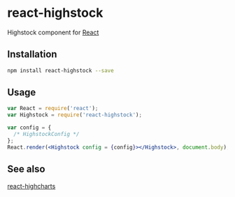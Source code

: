 react-highstock
================
Highstock component for [React](https://facebook.github.io/react/)

## Installation
```bash
npm install react-highstock --save
```

## Usage

```jsx
var React = require('react');
var Highstock = require('react-highstock');

var config = {
  /* HighstockConfig */
};
React.render(<Highstock config = {config}></Highstock>, document.body);
```

## See also

[react-highcharts](http://github.com/kirjs/react-highcharts)
